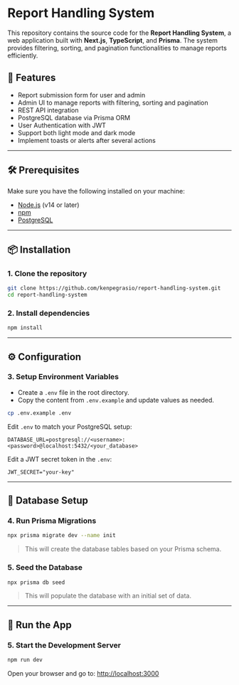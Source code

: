 # Report Handling System

This repository contains the source code for the **Report Handling System**, a web application built with **Next.js**, **TypeScript**, and **Prisma**. The system provides filtering, sorting, and pagination functionalities to manage reports efficiently.

## 🚀 Features

- Report submission form for user and admin
- Admin UI to manage reports with filtering, sorting and pagination
- REST API integration
- PostgreSQL database via Prisma ORM
- User Authentication with JWT
- Support both light mode and dark mode
- Implement toasts or alerts after several actions

---

## 🛠 Prerequisites

Make sure you have the following installed on your machine:

- [Node.js](https://nodejs.org/) (v14 or later)
- [npm](https://www.npmjs.com/)
- [PostgreSQL](https://www.postgresql.org/)

---

## 📦 Installation

### 1. Clone the repository

```bash
git clone https://github.com/kenpegrasio/report-handling-system.git
cd report-handling-system
```

### 2. Install dependencies

```bash
npm install
```

---

## ⚙️ Configuration

### 3. Setup Environment Variables

- Create a `.env` file in the root directory.
- Copy the content from `.env.example` and update values as needed.

```bash
cp .env.example .env
```

Edit `.env` to match your PostgreSQL setup:

```
DATABASE_URL=postgresql://<username>:<password>@localhost:5432/<your_database>
```

Edit a JWT secret token in the `.env`:

```
JWT_SECRET="your-key"
```

---

## 🧱 Database Setup

### 4. Run Prisma Migrations

```bash
npx prisma migrate dev --name init
```

> This will create the database tables based on your Prisma schema.

### 5. Seed the Database

```bash
npx prisma db seed
```

> This will populate the database with an initial set of data.

---

## 🧪 Run the App

### 5. Start the Development Server

```bash
npm run dev
```

Open your browser and go to: [http://localhost:3000](http://localhost:3000)
